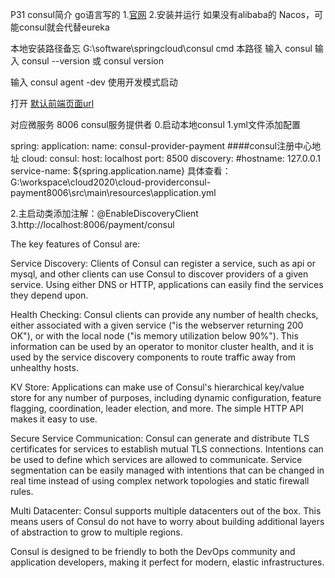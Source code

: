 P31 consul简介   go语言写的
1.[官网](https://www.consul.io/docs/intro)
2.安装并运行
如果没有alibaba的 Nacos，可能consul就会代替eureka

本地安装路径备忘
    G:\software\springcloud\consul
    cmd 本路径
    输入 consul
    输入 consul --version  或  consul version

输入 consul agent -dev 使用开发模式启动

打开 [默认前端页面url](http://localhost:8500/ui/dc1/services)

对应微服务 8006 consul服务提供者
0.启动本地consul
1.yml文件添加配置

spring:
  application:
    name: consul-provider-payment
####consul注册中心地址
  cloud:
    consul:
      host: localhost
      port: 8500
      discovery:
        #hostname: 127.0.0.1
        service-name: ${spring.application.name}
    具体查看：
    G:\workspace\cloud2020\cloud-providerconsul-payment8006\src\main\resources\application.yml
    
2.主启动类添加注解：@EnableDiscoveryClient
3.http://localhost:8006/payment/consul




The key features of Consul are:

Service Discovery: 
    Clients of Consul can register a service, such as api or mysql,
    and other clients can use Consul to discover providers of a given service. 
    Using either DNS or HTTP, applications can easily find the services they depend upon.

Health Checking: 
    Consul clients can provide any number of health checks, 
    either associated with a given service ("is the webserver returning 200 OK"), 
    or with the local node ("is memory utilization below 90%"). This information can be used by an operator to monitor cluster health, 
    and it is used by the service discovery components to route traffic away from unhealthy hosts.

KV Store: 
    Applications can make use of Consul's hierarchical key/value store for any number of purposes, 
    including dynamic configuration, feature flagging, coordination, leader election, and more. 
    The simple HTTP API makes it easy to use.

Secure Service Communication: 
    Consul can generate and distribute TLS certificates for services to establish mutual TLS connections.
    Intentions can be used to define which services are allowed to communicate. 
    Service segmentation can be easily managed with intentions that can be changed in real time 
    instead of using complex network topologies and static firewall rules.

Multi Datacenter: 
    Consul supports multiple datacenters out of the box. 
    This means users of Consul do not have to worry about building additional layers of abstraction to grow to multiple regions.

Consul is designed to be friendly to both the DevOps community and application developers, making it perfect for modern,
 elastic infrastructures.
